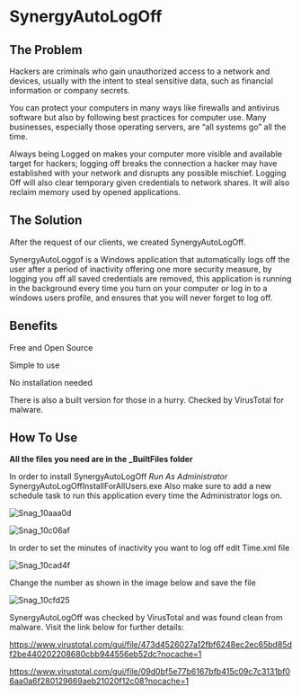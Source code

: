 # SynergyAutoLogOff


## **The Problem**

Hackers are criminals who gain unauthorized access to a network and devices, usually with the intent to steal sensitive data, such as financial information or company secrets.

You can protect your computers in many ways like firewalls and antivirus software but also by following best practices for computer use.
Many businesses, especially those operating servers, are “all systems go” all the time.

Always being Logged on makes your computer more visible and available target for hackers; logging off breaks the connection a hacker may have established with your network and disrupts any possible mischief. Logging Off will also clear temporary given credentials to network shares. It will also reclaim memory used by opened applications. 


## **The Solution**

After the request of our clients, we created SynergyAutoLogOff.

SynergyAutoLoggof is a Windows application that automatically logs off the user after a period of inactivity offering one more security measure, by logging you off all saved credentials are removed, this application is running in the background every time you turn on your computer or log in to a windows users profile, and ensures that you will never forget to log off. 


## **Benefits**

Free and Open Source


Simple to use


No installation needed


There is also a built version for those in a hurry. Checked by VirusTotal for malware.


## **How To Use**

**All the files you need are in the _BuiltFiles folder**


In order to install SynergyAutoLogOff *Run As Administrator* SynergyAutoLogOffInstallForAllUsers.exe
Also make sure to add a new schedule task to run this application every time the Administrator logs on.

![Snag_10aaa0d](https://user-images.githubusercontent.com/94911727/175086811-5a95b76a-e7bb-4160-9b5b-f38c6c7ae3af.png)


![Snag_10c06af](https://user-images.githubusercontent.com/94911727/175087360-5d6199c1-0087-4595-a4f9-69cd10e2898d.png)

In order to set the minutes of inactivity you want to log off edit Time.xml file

![Snag_10cad4f](https://user-images.githubusercontent.com/94911727/175087672-3b68454d-983b-4d63-93f5-0387fd4a586b.png)

Change the number as shown in the image below and save the file

![Snag_10cfd25](https://user-images.githubusercontent.com/94911727/175087802-03fcfcfb-e757-4008-8ca3-fb619cee6e2c.png)



SynergyAutoLogOff was checked by VirusTotal and was found clean from malware. Visit the link below for further details:

https://www.virustotal.com/gui/file/473d4526027a12fbf6248ec2ec65bd85df2be440202208680cbb944556eb52dc?nocache=1


https://www.virustotal.com/gui/file/09d0bf5e77b6167bfb415c09c7c3131bf06aa0a6f280129669aeb21020f12c08?nocache=1

